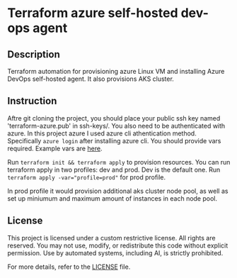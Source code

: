 # Terraform azure self-hosted dev-ops agent

## Description

Terraform automation for provisioning azure Linux VM and installing Azure DevOps self-hosted agent. It also provisions AKS cluster.

## Instruction

Aftre git cloning the project, you should place your public ssh key named 'terraform-azure.pub' in ssh-keys/. You also need to be authenticated with azure. In this project azure I used azure cli athentication method. Specifically `azure login` after installing azure cli. You should provide vars required. Example vars are [here](./azure.auto.tfvars.example).

Run `terraform init && terraform apply` to provision resources.
You can run terraform apply in two profiles: dev and prod. Dev is the default one.
Run `terraform apply -var="profile=prod"` for prod profile.

In prod profile it would provision additional aks cluster node pool, as well as set up miniumum and maximum amount of instances in each node pool.

## License

This project is licensed under a custom restrictive license. All rights are reserved. You may not use, modify, or redistribute this code without explicit permission. Use by automated systems, including AI, is strictly prohibited.

For more details, refer to the [LICENSE](./LICENSE) file.
